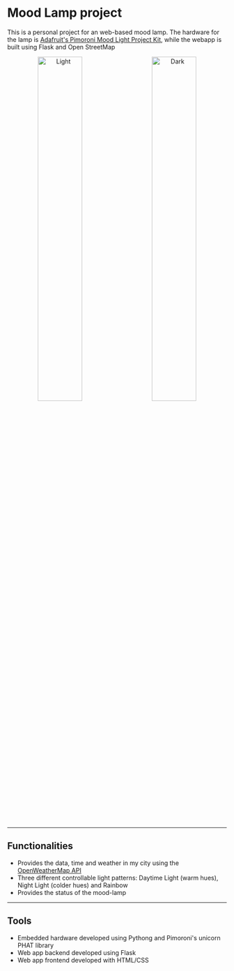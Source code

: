 # Mood Lamp project 

This is a personal project for an web-based mood lamp. The hardware for the lamp is [Adafruit's Pimoroni Mood Light Project Kit](https://www.adafruit.com/product/3478), while the webapp is built using Flask and Open StreetMap 

<p align="center">
  <img alt="Light" src="https://github.com/shruti-misra/mood-lamp/blob/master/images/lamp.jpeg" width="45%">
&nbsp; &nbsp; &nbsp; &nbsp;
  <img alt="Dark" src="https://github.com/shruti-misra/mood-lamp/blob/master/images/app.PNG" width="45%">
</p>

<hr>

## Functionalities 

- Provides the data, time and weather in my city using the [OpenWeatherMap API](https://openweathermap.org)
- Three different controllable light patterns: Daytime Light (warm hues), Night Light (colder hues) and Rainbow
- Provides the status of the mood-lamp

<hr>

## Tools

- Embedded hardware developed using Pythong and Pimoroni's unicorn PHAT library
- Web app backend developed using Flask
- Web app frontend developed with HTML/CSS
